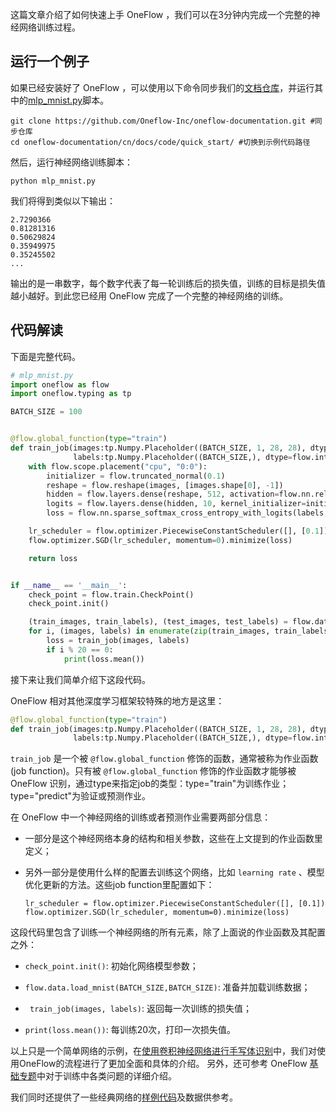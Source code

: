 这篇文章介绍了如何快速上手 OneFlow ，我们可以在3分钟内完成一个完整的神经网络训练过程。

## 运行一个例子
如果已经安装好了 OneFlow ，可以使用以下命令同步我们的[文档仓库](https://github.com/Oneflow-Inc/oneflow-documentation.git)，并运行其中的[mlp_mnist.py](https://github.com/Oneflow-Inc/oneflow-documentation/blob/master/cn/docs/code/quick_start/mlp_mnist.py)脚本。

```shell
git clone https://github.com/Oneflow-Inc/oneflow-documentation.git #同步仓库
cd oneflow-documentation/cn/docs/code/quick_start/ #切换到示例代码路径
```

然后，运行神经网络训练脚本：
```shell
python mlp_mnist.py
```

我们将得到类似以下输出：
```
2.7290366
0.81281316
0.50629824
0.35949975
0.35245502
...
```

输出的是一串数字，每个数字代表了每一轮训练后的损失值，训练的目标是损失值越小越好。到此您已经用 OneFlow 完成了一个完整的神经网络的训练。

## 代码解读
下面是完整代码。
```python
# mlp_mnist.py
import oneflow as flow
import oneflow.typing as tp

BATCH_SIZE = 100


@flow.global_function(type="train")
def train_job(images:tp.Numpy.Placeholder((BATCH_SIZE, 1, 28, 28), dtype=flow.float),
              labels:tp.Numpy.Placeholder((BATCH_SIZE,), dtype=flow.int32)) -> tp.Numpy:
    with flow.scope.placement("cpu", "0:0"):
        initializer = flow.truncated_normal(0.1)
        reshape = flow.reshape(images, [images.shape[0], -1])
        hidden = flow.layers.dense(reshape, 512, activation=flow.nn.relu, kernel_initializer=initializer, name="dense1")
        logits = flow.layers.dense(hidden, 10, kernel_initializer=initializer, name="dense2")
        loss = flow.nn.sparse_softmax_cross_entropy_with_logits(labels, logits)

    lr_scheduler = flow.optimizer.PiecewiseConstantScheduler([], [0.1])
    flow.optimizer.SGD(lr_scheduler, momentum=0).minimize(loss)

    return loss


if __name__ == '__main__':
    check_point = flow.train.CheckPoint()
    check_point.init()

    (train_images, train_labels), (test_images, test_labels) = flow.data.load_mnist(BATCH_SIZE,BATCH_SIZE)
    for i, (images, labels) in enumerate(zip(train_images, train_labels)):
        loss = train_job(images, labels)
        if i % 20 == 0:
            print(loss.mean())
```

接下来让我们简单介绍下这段代码。

OneFlow 相对其他深度学习框架较特殊的地方是这里：
```python
@flow.global_function(type="train")
def train_job(images:tp.Numpy.Placeholder((BATCH_SIZE, 1, 28, 28), dtype=flow.float),
              labels:tp.Numpy.Placeholder((BATCH_SIZE,), dtype=flow.int32)) -> tp.Numpy:
```
`train_job` 是一个被 `@flow.global_function` 修饰的函数，通常被称为作业函数(job function)。只有被 `@flow.global_function` 修饰的作业函数才能够被 OneFlow 识别，通过type来指定job的类型：type="train"为训练作业；type="predict"为验证或预测作业。

在 OneFlow 中一个神经网络的训练或者预测作业需要两部分信息：

* 一部分是这个神经网络本身的结构和相关参数，这些在上文提到的作业函数里定义；

* 另外一部分是使用什么样的配置去训练这个网络，比如 `learning rate` 、模型优化更新的方法。这些job function里配置如下：

  `lr_scheduler = flow.optimizer.PiecewiseConstantScheduler([], [0.1])`
  `flow.optimizer.SGD(lr_scheduler, momentum=0).minimize(loss)`

这段代码里包含了训练一个神经网络的所有元素，除了上面说的作业函数及其配置之外：

- `check_point.init()`: 初始化网络模型参数；

- `flow.data.load_mnist(BATCH_SIZE,BATCH_SIZE)`: 准备并加载训练数据；

- ` train_job(images, labels)`: 返回每一次训练的损失值；

- `print(loss.mean())`: 每训练20次，打印一次损失值。



以上只是一个简单网络的示例，在[使用卷积神经网络进行手写体识别](lenet_mnist.md)中，我们对使用OneFlow的流程进行了更加全面和具体的介绍。
另外，还可参考 OneFlow [基础专题](../basics_topics/data_input.md)中对于训练中各类问题的详细介绍。


我们同时还提供了一些经典网络的[样例代码](https://github.com/Oneflow-Inc/OneFlow-Benchmark)及数据供参考。




